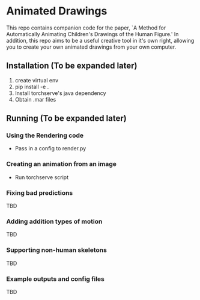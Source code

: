 # Animated Drawings
This repo contains companion code for the paper, `A Method for Automatically Animating Children's Drawings of the Human Figure.'
In addition, this repo aims to be a useful creative tool in it's own right, allowing you to create your own animated drawings from your own computer. 

## Installation (To be expanded later)
1. create virtual env
2. pip install -e .
3. Install torchserve's java dependency 
4. Obtain .mar files

## Running (To be expanded later)

### Using the Rendering code
- Pass in a config to render.py

### Creating an animation from an image
- Run torchserve script

### Fixing bad predictions
TBD

### Adding addition types of motion
TBD

### Supporting non-human skeletons
TBD

### Example outputs and config files
TBD





